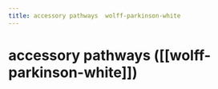 ```yaml
---
title: accessory pathways  wolff-parkinson-white 
---
```


# accessory pathways ([[wolff-parkinson-white]])

